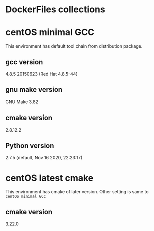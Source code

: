 # DockerFiles collections

# centOS minimal GCC
This environment has default tool chain from distribution package.

## gcc version
4.8.5 20150623 (Red Hat 4.8.5-44)

## gnu make version
GNU Make 3.82
## cmake version
2.8.12.2

## Python version
2.7.5 (default, Nov 16 2020, 22:23:17)

# centOS latest cmake
This environment has cmake of later version.
Other setting is same to `centOS minimal GCC`

## cmake version
3.22.0


